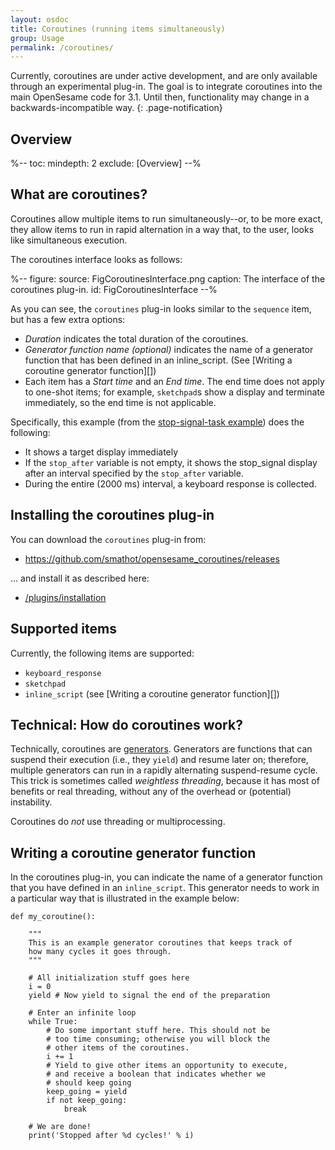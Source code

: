 ```yaml
---
layout: osdoc
title: Coroutines (running items simultaneously)
group: Usage
permalink: /coroutines/
---
```


Currently, coroutines are under active development, and are only available through an experimental plug-in. The goal is to integrate coroutines into the main OpenSesame code for 3.1. Until then, functionality may change in a backwards-incompatible way.
{: .page-notification}

## Overview

%--
toc:
 mindepth: 2
 exclude: [Overview]
--%

## What are coroutines?

Coroutines allow multiple items to run simultaneously--or, to be more exact, they allow items to run in rapid alternation in a way that, to the user, looks like simultaneous execution.

The coroutines interface looks as follows:

%--
figure:
 source: FigCoroutinesInterface.png
 caption: The interface of the coroutines plug-in.
 id: FigCoroutinesInterface
--%

As you can see, the `coroutines` plug-in looks similar to the `sequence` item, but has a few extra options:

- *Duration* indicates the total duration of the coroutines.
- *Generator function name (optional)* indicates the name of a generator function that has been defined in an inline_script. (See [Writing a coroutine generator function][])
- Each item has a *Start time* and an *End time*. The end time does not apply to one-shot items; for example, `sketchpad`s show a display and terminate immediately, so the end time is not applicable.

Specifically, this example (from the [stop-signal-task example](https://github.com/smathot/opensesame_coroutines/tree/master/examples)) does the following:

- It shows a target display immediately
- If the `stop_after` variable is not empty, it shows the stop_signal display after an interval specified by the `stop_after` variable.
- During the entire (2000 ms) interval, a keyboard response is collected.

## Installing the coroutines plug-in

You can download the `coroutines` plug-in from:

- <https://github.com/smathot/opensesame_coroutines/releases>

... and install it as described here:

- [/plugins/installation](/plugins/installation)

## Supported items

Currently, the following items are supported:

- `keyboard_response`
- `sketchpad`
- `inline_script` (see [Writing a coroutine generator function][])

## Technical: How do coroutines work?

Technically, coroutines are [generators](https://en.wikipedia.org/wiki/Generator_(computer_programming)). Generators are functions that can suspend their execution (i.e., they `yield`) and resume later on; therefore, multiple generators can run in a rapidly alternating suspend-resume cycle. This trick is sometimes called *weightless threading*, because it has most of benefits or real threading, without any of the overhead or (potential) instability.

Coroutines do *not* use threading or multiprocessing.

## Writing a coroutine generator function

In the coroutines plug-in, you can indicate the name of a generator function that you have defined in an `inline_script`. This generator needs to work in a particular way that is illustrated in the example below:

~~~ .python
def my_coroutine():

	"""
	This is an example generator coroutines that keeps track of
	how many cycles it goes through.
	"""

	# All initialization stuff goes here
	i = 0
	yield # Now yield to signal the end of the preparation

	# Enter an infinite loop
	while True:
		# Do some important stuff here. This should not be
		# too time consuming; otherwise you will block the
		# other items of the coroutines.
		i += 1
		# Yield to give other items an opportunity to execute,
		# and receive a boolean that indicates whether we
		# should keep going
		keep_going = yield
		if not keep_going:
			break

	# We are done!
	print('Stopped after %d cycles!' % i)
~~~
